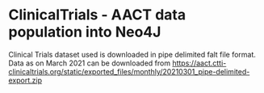 
# ClinicalTrials - AACT data population into Neo4J

Clinical Trials dataset used is downloaded in pipe delimited falt file format. Data as on March 2021 can be downloaded from https://aact.ctti-clinicaltrials.org/static/exported_files/monthly/20210301_pipe-delimited-export.zip


